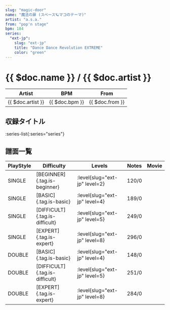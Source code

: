 ```yaml
---
slug: "magic-door"
name: "魔法の扉 (スペース🪐マコのテーマ)"
artist: "a.s.a."
from: "pop'n stage"
bpm: 184
series:
  "ext-jp":
    slug: "ext-jp"
    title: "Dance Dance Revolution EXTREME"
    color: "green"
---
```


# {{ $doc.name }} / {{ $doc.artist }}

|Artist|BPM|From|
|------|---|----|
|{{ $doc.artist }}|{{ $doc.bpm }}|{{ $doc.from }}|

## 収録タイトル

:series-list{:series="series"}

## 譜面一覧

|PlayStyle|Difficulty|Levels|Notes|Movie|
|---------|----------|------|-----|-----|
|SINGLE|[BEGINNER]{.tag.is-beginner}|:level{slug="ext-jp" level=2}|120/0||
|SINGLE|[BASIC]{.tag.is-basic}|:level{slug="ext-jp" level=4}|189/0||
|SINGLE|[DIFFICULT]{.tag.is-difficult}|:level{slug="ext-jp" level=5}|249/0||
|SINGLE|[EXPERT]{.tag.is-expert}|:level{slug="ext-jp" level=8}|296/0||
|DOUBLE|[BASIC]{.tag.is-basic}|:level{slug="ext-jp" level=4}|148/0||
|DOUBLE|[DIFFICULT]{.tag.is-difficult}|:level{slug="ext-jp" level=5}|251/0||
|DOUBLE|[EXPERT]{.tag.is-expert}|:level{slug="ext-jp" level=8}|284/0||
